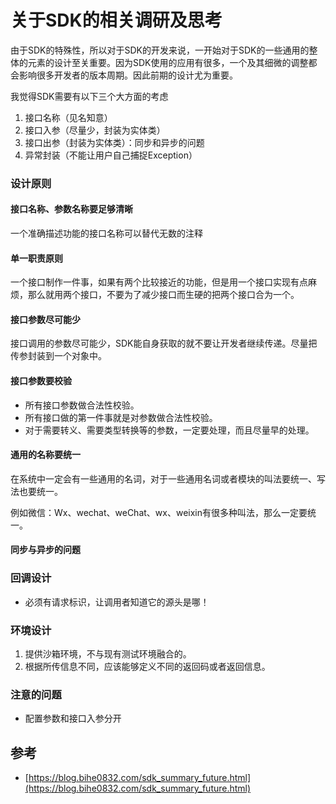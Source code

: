 # 关于SDK的相关调研及思考

由于SDK的特殊性，所以对于SDK的开发来说，一开始对于SDK的一些通用的整体的元素的设计至关重要。因为SDK使用的应用有很多，一个及其细微的调整都会影响很多开发者的版本周期。因此前期的设计尤为重要。

我觉得SDK需要有以下三个大方面的考虑

1. 接口名称（见名知意）
2. 接口入参（尽量少，封装为实体类）
3. 接口出参（封装为实体类）：同步和异步的问题
4. 异常封装（不能让用户自己捕捉Exception）

### 设计原则

#### 接口名称、参数名称要足够清晰

一个准确描述功能的接口名称可以替代无数的注释

#### 单一职责原则

一个接口制作一件事，如果有两个比较接近的功能，但是用一个接口实现有点麻烦，那么就用两个接口，不要为了减少接口而生硬的把两个接口合为一个。

#### 接口参数尽可能少

接口调用的参数尽可能少，SDK能自身获取的就不要让开发者继续传递。尽量把传参封装到一个对象中。

#### 接口参数要校验

* 所有接口参数做合法性校验。
* 所有接口做的第一件事就是对参数做合法性校验。
* 对于需要转义、需要类型转换等的参数，一定要处理，而且尽量早的处理。

#### 通用的名称要统一

在系统中一定会有一些通用的名词，对于一些通用名词或者模块的叫法要统一、写法也要统一。

例如微信：Wx、wechat、weChat、wx、weixin有很多种叫法，那么一定要统一。


#### 同步与异步的问题

### 回调设计

* 必须有请求标识，让调用者知道它的源头是哪！

### 环境设计

1. 提供沙箱环境，不与现有测试环境融合的。
2. 根据所传信息不同，应该能够定义不同的返回码或者返回信息。

### 注意的问题

* 配置参数和接口入参分开

## 参考

* [https://blog.bihe0832.com/sdk_summary_future.html](https://blog.bihe0832.com/sdk_summary_future.html)